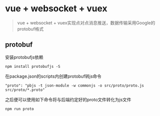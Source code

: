 # vue + websocket + vuex

> vue + websocket + vuex实现点对点消息推送，数据传输采用Google的protobuf格式

## protobuf

安装protobufjs依赖
```
npm install protobufjs -S
```
在package.json的scripts内创建protobuf转js命令
```
"proto": "pbjs -t json-module -w commonjs -o src/proto/proto.js  src/proto/*.proto"
```
之后便可以使用如下命令将与后端约定好的proto文件转化为js文件
```
npm run proto
```

